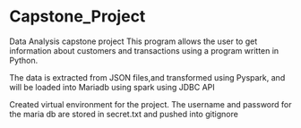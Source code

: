 # Capstone_Project
Data Analysis capstone project 
This program allows the user to get information about customers and transactions using a program written in Python. 

The data is extracted from JSON files,and transformed using Pyspark, 
and will be loaded into Mariadb using spark using JDBC API

Created virtual environment for the project. The username and password for the maria db are stored in secret.txt and pushed into gitignore


